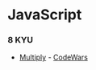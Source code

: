 # JavaScript

### 8 KYU

- [Multiply](multiply.js) - [CodeWars](https://www.codewars.com/kata/50654ddff44f800200000004/javascript)
